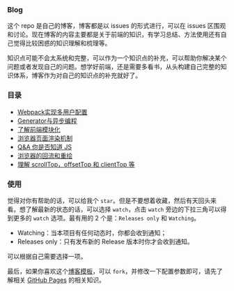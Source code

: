 ### Blog

这个 repo 是自己的博客，博客都是以 issues 的形式进行，可以在 issues 区围观和讨论。现在博客的内容主要都是关于前端的知识，有学习总结、方法使用还有自己觉得比较困惑的知识理解和梳理等。

知识点可能不会太系统和完整，可以作为一个知识点的补充，可以帮助你解决某个问题或者发现自己的问题。想学好前端，还是需要多看书，从头构建自己完整的知识体系，博客作为对自己的知识点的补充就好了。

### 目录

- [Webpack实现多用户配置](https://github.com/yangseas/yangseas.github.io/issues/7)
- [Generator与异步编程](https://github.com/yangseas/yangseas.github.io/issues/34)
- [了解前端模块化](https://github.com/yangseas/yangseas.github.io/issues/36)
- [浏览器页面渲染机制](https://github.com/yangseas/yangseas.github.io/issues/37)
- [Q&A 你是否知道 JS](https://github.com/yangseas/yangseas.github.io/issues/39)
- [浏览器的回流和重绘](https://github.com/yangseas/yangseas.github.io/issues/40)
- [理解 scrollTop，offsetTop 和 clientTop 等](https://github.com/yangseas/yangseas.github.io/issues/41)

### 使用

觉得对你有帮助的话，可以给我个 `star`。但是不要想着收藏，然后有天回头来看。想了解最新的状态的话，可以选择 `watch`，点击 `watch` 旁边的下拉三角可以得到更多的 `watch` 选项。最有用的 2 个是：`Releases only` 和 `Watching`。

- Watching：当本项目有任何动态时，你都会收到通知；
- Releases only：只有发布新的 Release 版本时你才会收到通知。

可以根据自己需要选择一项。

最后，如果你喜欢这个[博客模板](https://yangseas.github.io/#/)，可以 `fork`，并修改一下配置参数即可，请先了解相关 [GitHub Pages](https://pages.github.com/) 的相关知识。
